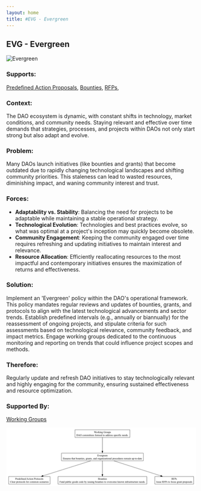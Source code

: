```yaml
---
layout: home
title: #EVG - Evergreen
---
```


## EVG - Evergreen

![Evergreen](./output/illustration/evergreen_illustration_v3.png)

### Supports:
[Predefined Action Proposals](./predefined_action_proposals.html), [Bounties](./bounties.html), [RFPs](./rfps.html),

### Context:

The DAO ecosystem is dynamic, with constant shifts in technology, market conditions, and community needs. Staying relevant and effective over time demands that strategies, processes, and projects within DAOs not only start strong but also adapt and evolve.

### Problem:

Many DAOs launch initiatives (like bounties and grants) that become outdated due to rapidly changing technological landscapes and shifting community priorities. This staleness can lead to wasted resources, diminishing impact, and waning community interest and trust.

### Forces:
- **Adaptability vs. Stability**: Balancing the need for projects to be adaptable while maintaining a stable operational strategy.
- **Technological Evolution**: Technologies and best practices evolve, so what was optimal at a project's inception may quickly become obsolete.
- **Community Engagement**: Keeping the community engaged over time requires refreshing and updating initiatives to maintain interest and relevance.
- **Resource Allocation**: Efficiently reallocating resources to the most impactful and contemporary initiatives ensures the maximization of returns and effectiveness.

### Solution:

Implement an 'Evergreen' policy within the DAO's operational framework. This policy mandates regular reviews and updates of bounties, grants, and protocols to align with the latest technological advancements and sector trends. Establish predefined intervals (e.g., annually or biannually) for the reassessment of ongoing projects, and stipulate criteria for such assessments based on technological relevance, community feedback, and impact metrics. Engage working groups dedicated to the continuous monitoring and reporting on trends that could influence project scopes and methods.

### Therefore:

Regularly update and refresh DAO initiatives to stay technologically relevant and highly engaging for the community, ensuring sustained effectiveness and resource optimization.

### Supported By:
[Working Groups](./working_groups.html)

![Evergreen](./output/evergreen_specific_graph_v3.png)